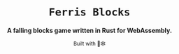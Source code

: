 <div align="center">

  <h1><code>Ferris Blocks</code></h1>

  <strong>A falling blocks game written in Rust for WebAssembly.</strong>

  <sub>Built with 🦀🕸</sub>
</div>